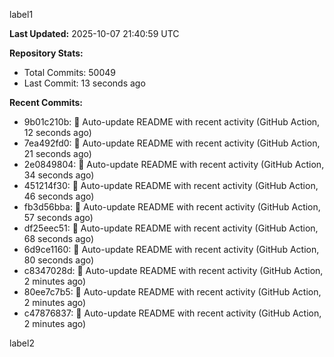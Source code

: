 
label1 
<!-- ACTIVITY_START -->
**Last Updated:** 2025-10-07 21:40:59 UTC

**Repository Stats:**
- Total Commits: 50049
- Last Commit: 13 seconds ago

**Recent Commits:**
- 9b01c210b: 🤖 Auto-update README with recent activity (GitHub Action, 12 seconds ago)
- 7ea492fd0: 🤖 Auto-update README with recent activity (GitHub Action, 21 seconds ago)
- 2e0849804: 🤖 Auto-update README with recent activity (GitHub Action, 34 seconds ago)
- 451214f30: 🤖 Auto-update README with recent activity (GitHub Action, 46 seconds ago)
- fb3d56bba: 🤖 Auto-update README with recent activity (GitHub Action, 57 seconds ago)
- df25eec51: 🤖 Auto-update README with recent activity (GitHub Action, 68 seconds ago)
- 6d9ce1160: 🤖 Auto-update README with recent activity (GitHub Action, 80 seconds ago)
- c8347028d: 🤖 Auto-update README with recent activity (GitHub Action, 2 minutes ago)
- 80ee7c7b5: 🤖 Auto-update README with recent activity (GitHub Action, 2 minutes ago)
- c47876837: 🤖 Auto-update README with recent activity (GitHub Action, 2 minutes ago)
<!-- ACTIVITY_END -->

label2
